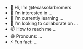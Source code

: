 - 👋 Hi, I’m @texassolarbromers
- 👀 I’m interested in ...
- 🌱 I’m currently learning ...
- 💞️ I’m looking to collaborate on ...
- 📫 How to reach me ...
- 😄 Pronouns: ...
- ⚡ Fun fact: ...

<!---
texassolarbromers/texassolarbromers is a ✨ special ✨ repository because its `README.md` (this file) appears on your GitHub profile.
You can click the Preview link to take a look at your changes.
--->
